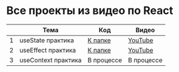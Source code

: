# Все проекты из видео по React

|   | Тема                | Код                                            | Видео                                   |
|---|---------------------|------------------------------------------------|-----------------------------------------|
| 1 | useState практика   | [К папке](./1.%20useState%20hook%20practice/)  | [YouTube](https://youtu.be/xLwHGFN8AWQ) |
| 2 | useEffect практика  | [К папке](./2.%20useEffect%20hook%20practice/) | [YouTube](https://youtu.be/RVewEG6R9tA) |
| 3 | useContext практика | В процессе                                     | В процессе                              |
